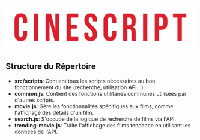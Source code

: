 ![CineScript Logo](../assets/logo.png)

## Structure du Répertoire
- **src/scripts**: Contient tous les scripts nécessaires au bon fonctionnement du site (recherche, utilisation API...).
- **common.js**: Contient des fonctions utilitaires communes utilisées par d'autres scripts.
- **movie.js**: Gère les fonctionnalités spécifiques aux films, comme l'affichage des détails d'un film.
- **search.js**: S'occupe de la logique de recherche de films via l'API.
- **trending-movie.js**: Traite l'affichage des films tendance en utilisant les données de l'API.
